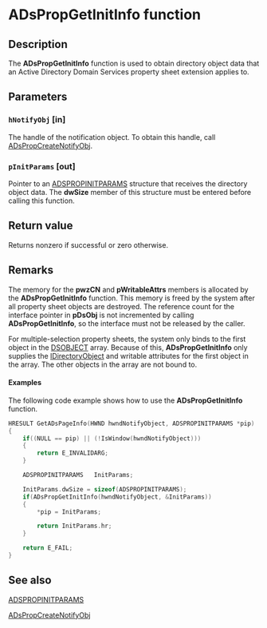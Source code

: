 # ADsPropGetInitInfo function

## Description

The **ADsPropGetInitInfo** function is used to obtain directory object data that an Active Directory Domain Services property sheet extension applies to.

## Parameters

### `hNotifyObj` [in]

The handle of the notification object. To obtain this handle, call [ADsPropCreateNotifyObj](https://learn.microsoft.com/windows/desktop/api/adsprop/nf-adsprop-adspropcreatenotifyobj).

### `pInitParams` [out]

Pointer to an [ADSPROPINITPARAMS](https://learn.microsoft.com/windows/desktop/api/adsprop/ns-adsprop-adspropinitparams) structure that receives the directory object data. The **dwSize** member of this structure must be entered before calling this function.

## Return value

Returns nonzero if successful or zero otherwise.

## Remarks

The memory for the **pwzCN** and **pWritableAttrs** members is allocated by the **ADsPropGetInitInfo** function. This memory is freed by the system after all property sheet objects are destroyed. The reference count for the interface pointer in **pDsObj** is not incremented by calling **ADsPropGetInitInfo**, so the interface must not be released by the caller.

For multiple-selection property sheets, the system only binds to the first object in the [DSOBJECT](https://learn.microsoft.com/windows/desktop/api/dsclient/ns-dsclient-dsobject) array. Because of this, **ADsPropGetInitInfo** only supplies the [IDirectoryObject](https://learn.microsoft.com/windows/desktop/api/iads/nn-iads-idirectoryobject) and writable attributes for the first object in the array. The other objects in the array are not bound to.

#### Examples

The following code example shows how to use the **ADsPropGetInitInfo** function.

```cpp
HRESULT GetADsPageInfo(HWND hwndNotifyObject, ADSPROPINITPARAMS *pip)
{
    if((NULL == pip) || (!IsWindow(hwndNotifyObject)))
    {
        return E_INVALIDARG;
    }

    ADSPROPINITPARAMS   InitParams;

    InitParams.dwSize = sizeof(ADSPROPINITPARAMS);
    if(ADsPropGetInitInfo(hwndNotifyObject, &InitParams))
    {
        *pip = InitParams;

        return InitParams.hr;
    }

    return E_FAIL;
}

```

## See also

[ADSPROPINITPARAMS](https://learn.microsoft.com/windows/desktop/api/adsprop/ns-adsprop-adspropinitparams)

[ADsPropCreateNotifyObj](https://learn.microsoft.com/windows/desktop/api/adsprop/nf-adsprop-adspropcreatenotifyobj)